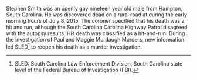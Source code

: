 Stephen Smith was an openly gay nineteen year old male from Hampton, South Carolina. He was discovered dead on a rural road at during the early morning hours of July 8, 2015. The coroner specified that his death was a hit and run, although the South Carolina Carolina Highway Patrol disagreed with the autopsy results. His death was classified as a hit-and-run. During the investigation of Paul and Maggie Murdaugh Murders, new information led SLED[^1] to reopen his death as a murder investigation. 

[^1]: SLED: South Carolina Law Enforcement Division, South Carolina state level of the Federal Bureau of Investigation (FBI).

